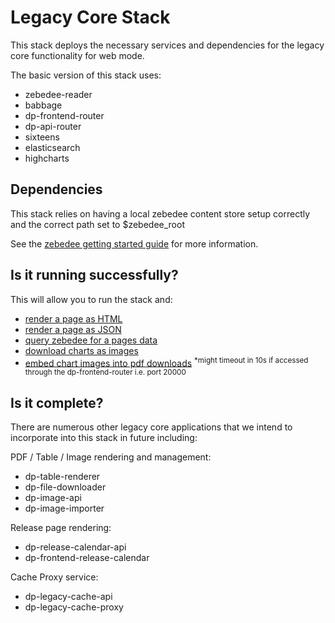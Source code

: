 # Legacy Core Stack

This stack deploys the necessary services and dependencies for the legacy core functionality for web mode.

The basic version of this stack uses:

- zebedee-reader
- babbage
- dp-frontend-router
- dp-api-router
- sixteens
- elasticsearch
- highcharts

## Dependencies

This stack relies on having a local zebedee content store setup correctly and the correct path set to $zebedee_root

See the [zebedee getting started guide](https://github.com/ONSdigital/zebedee#getting-started) for more information.

## Is it running successfully?

This will allow you to run the stack and:

- [render a page as HTML](http://localhost:20000/economy)
- [render a page as JSON](http://localhost:20000/economy/data)
- [query zebedee for a pages data](http://localhost:23200/v1/data?uri=/economy)
- [download charts as images](http://localhost:8080/chartimage?uri=/economy/environmentalaccounts/bulletins/ukenvironmentalaccounts/2015-07-09/38d8c337)
- [embed chart images into pdf downloads](http://localhost:8080/economy/environmentalaccounts/bulletins/ukenvironmentalaccounts/2015-07-09/pdf-new) <sup>*might timeout in 10s if accessed through the dp-frontend-router i.e. port 20000</sup>

## Is it complete?

There are numerous other legacy core applications that we intend to incorporate into this stack in future including:

PDF / Table / Image rendering and management:

- dp-table-renderer
- dp-file-downloader
- dp-image-api
- dp-image-importer

Release page rendering:

- dp-release-calendar-api
- dp-frontend-release-calendar

Cache Proxy service:

- dp-legacy-cache-api
- dp-legacy-cache-proxy
